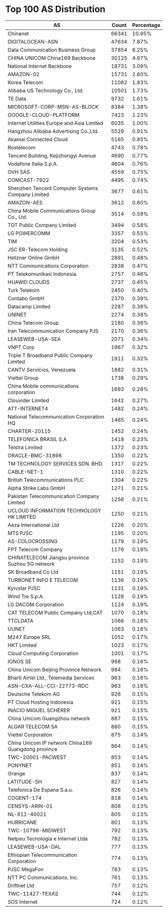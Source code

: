 # Top 100 AS Distribution
| AS | Count | Percentage |
|----|----|----|
| Chinanet | 66341 | 10.95% |
| DIGITALOCEAN-ASN | 47634 | 7.87% |
| Data Communication Business Group | 37854 | 6.25% |
| CHINA UNICOM China169 Backbone | 30125 | 4.97% |
| National Internet Backbone | 18731 | 3.09% |
| AMAZON-02 | 15731 | 2.60% |
| Korea Telecom | 11082 | 1.83% |
| Alibaba US Technology Co., Ltd. | 10501 | 1.73% |
| TE Data | 9732 | 1.61% |
| MICROSOFT-CORP-MSN-AS-BLOCK | 8384 | 1.38% |
| GOOGLE-CLOUD-PLATFORM | 7423 | 1.23% |
| Internet Utilities Europe and Asia Limited | 6035 | 1.00% |
| Hangzhou Alibaba Advertising Co.,Ltd. | 5529 | 0.91% |
| Akamai Connected Cloud | 5165 | 0.85% |
| Rostelecom | 4743 | 0.78% |
| Tencent Building, Kejizhongyi Avenue | 4690 | 0.77% |
| Vodafone Italia S.p.A. | 4604 | 0.76% |
| OVH SAS | 4559 | 0.75% |
| COMCAST-7922 | 4495 | 0.74% |
| Shenzhen Tencent Computer Systems Company Limited | 3677 | 0.61% |
| AMAZON-AES | 3612 | 0.60% |
| China Mobile Communications Group Co., Ltd. | 3514 | 0.58% |
| TOT Public Company Limited | 3494 | 0.58% |
| LG POWERCOMM | 3357 | 0.55% |
| TIM | 3204 | 0.53% |
| JSC ER-Telecom Holding | 3135 | 0.52% |
| Hetzner Online GmbH | 2891 | 0.48% |
| NTT Communications Corporation | 2838 | 0.47% |
| PT Telekomunikasi Indonesia | 2757 | 0.46% |
| HUAWEI CLOUDS | 2737 | 0.45% |
| Turk Telekom | 2450 | 0.40% |
| Contabo GmbH | 2370 | 0.39% |
| Datacamp Limited | 2287 | 0.38% |
| UNINET | 2274 | 0.38% |
| China Telecom Group | 2180 | 0.36% |
| Iran Telecommunication Company PJS | 2170 | 0.36% |
| LEASEWEB-USA-SEA | 2071 | 0.34% |
| VNPT Corp | 1967 | 0.32% |
| Triple T Broadband Public Company Limited | 1911 | 0.32% |
| CANTV Servicios, Venezuela | 1882 | 0.31% |
| Viettel Group | 1738 | 0.29% |
| China Mobile communications corporation | 1693 | 0.28% |
| Clouvider Limited | 1642 | 0.27% |
| ATT-INTERNET4 | 1482 | 0.24% |
| National Telecommunication Corporation HQ | 1465 | 0.24% |
| CHARTER-20115 | 1452 | 0.24% |
| TELEFONICA BRASIL S.A | 1418 | 0.23% |
| Telstra Limited | 1372 | 0.23% |
| ORACLE-BMC-31898 | 1350 | 0.22% |
| TM TECHNOLOGY SERVICES SDN. BHD. | 1317 | 0.22% |
| CABLE-NET-1 | 1310 | 0.22% |
| British Telecommunications PLC | 1304 | 0.22% |
| Alpha Strike Labs GmbH | 1271 | 0.21% |
| Pakistan Telecommunication Company Limited | 1256 | 0.21% |
| UCLOUD INFORMATION TECHNOLOGY HK LIMITED | 1250 | 0.21% |
| Aeza International Ltd | 1226 | 0.20% |
| MTS PJSC | 1195 | 0.20% |
| AS-COLOCROSSING | 1179 | 0.19% |
| FPT Telecom Company | 1176 | 0.19% |
| CHINATELECOM Jiangsu province Suzhou 5G network | 1152 | 0.19% |
| SK Broadband Co Ltd | 1151 | 0.19% |
| TURBONET INFO E TELECOM | 1136 | 0.19% |
| Kyivstar PJSC | 1131 | 0.19% |
| Wind Tre S.p.A. | 1128 | 0.19% |
| LG DACOM Corporation | 1124 | 0.19% |
| CAT TELECOM Public Company Ltd,CAT | 1070 | 0.18% |
| TTCLDATA | 1066 | 0.18% |
| UUNET | 1063 | 0.18% |
| M247 Europe SRL | 1052 | 0.17% |
| HKT Limited | 1023 | 0.17% |
| Cloud Computing Corporation | 1001 | 0.17% |
| IONOS SE | 998 | 0.16% |
| China Unicom Beijing Province Network | 984 | 0.16% |
| Bharti Airtel Ltd., Telemedia Services | 963 | 0.16% |
| ASN-CXA-ALL-CCI-22773-RDC | 963 | 0.16% |
| Deutsche Telekom AG | 926 | 0.15% |
| PT Cloud Hosting Indonesia | 921 | 0.15% |
| INACIO MIGUEL SCHERER | 921 | 0.15% |
| China Unicom Guangzhou network | 887 | 0.15% |
| ALGAR TELECOM SA | 880 | 0.15% |
| Viettel Corporation | 875 | 0.14% |
| China Unicom IP network China169 Guangdong province | 864 | 0.14% |
| TWC-20001-PACWEST | 853 | 0.14% |
| PONYNET | 851 | 0.14% |
| Orange | 837 | 0.14% |
| LATITUDE-SH | 827 | 0.14% |
| Telefonica De Espana S.a.u. | 826 | 0.14% |
| COGENT-174 | 818 | 0.14% |
| CENSYS-ARIN-01 | 808 | 0.13% |
| NL-811-40021 | 805 | 0.13% |
| HURRICANE | 801 | 0.13% |
| TWC-10796-MIDWEST | 792 | 0.13% |
| Netpeu Tecnologia e Internet Ltda | 782 | 0.13% |
| LEASEWEB-USA-DAL | 777 | 0.13% |
| Ethiopian Telecommunication Corporation | 774 | 0.13% |
| PJSC MegaFon | 763 | 0.13% |
| NTT PC Communications, Inc. | 761 | 0.13% |
| Driftnet Ltd | 757 | 0.12% |
| TWC-11427-TEXAS | 744 | 0.12% |
| SOS Internet | 724 | 0.12% |
